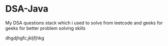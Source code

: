# DSA-Java


My DSA questions stack which i used to solve from leetcode and geeks for geeks for better problem solving skills


dhgdjhgfc,jkljfjhkg
